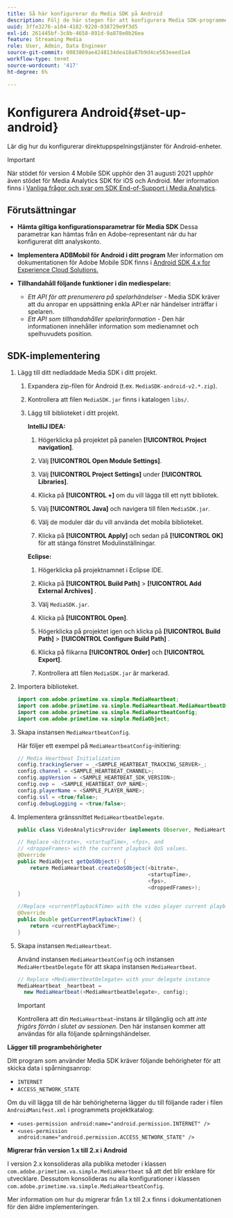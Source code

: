 ```yaml
---
title: Så här konfigurerar du Media SDK på Android
description: Följ de här stegen för att konfigurera Media SDK-programmet på Android.
uuid: 3ffe3276-a104-4182-9220-038729e9f3d5
exl-id: 261445bf-3c8b-4658-891d-9a878e0b26ea
feature: Streaming Media
role: User, Admin, Data Engineer
source-git-commit: 0083869ae4248134dea18a87b9d4ce563eeed1a4
workflow-type: tm+mt
source-wordcount: '417'
ht-degree: 6%

---
```


# Konfigurera Android{#set-up-android}

Lär dig hur du konfigurerar direktuppspelningstjänster för Android-enheter.

>[!IMPORTANT]
>
>När stödet för version 4 Mobile SDK upphör den 31 augusti 2021 upphör även stödet för Media Analytics SDK för iOS och Android.  Mer information finns i [Vanliga frågor och svar om SDK End-of-Support i Media Analytics](/help/additional-resources/end-of-support-faqs.md).


## Förutsättningar

* **Hämta giltiga konfigurationsparametrar för Media SDK**
Dessa parametrar kan hämtas från en Adobe-representant när du har konfigurerat ditt analyskonto.
* **Implementera ADBMobil för Android i ditt program**
Mer information om dokumentationen för Adobe Mobile SDK finns i [Android SDK 4.x for Experience Cloud Solutions.](https://experienceleague.adobe.com/docs/mobile-services/android/overview.html?lang=sv-SE)

* **Tillhandahåll följande funktioner i din mediespelare:**
   * *Ett API för att prenumerera på spelarhändelser* - Media SDK kräver att du anropar en uppsättning enkla API:er när händelser inträffar i spelaren.
   * *Ett API som tillhandahåller spelarinformation* - Den här informationen innehåller information som medienamnet och spelhuvudets position.

## SDK-implementering

1. Lägg till ditt nedladdade Media SDK i ditt projekt.

   1. Expandera zip-filen för Android (t.ex. `MediaSDK-android-v2.*.zip`).
   1. Kontrollera att filen `MediaSDK.jar` finns i katalogen `libs/`.

   1. Lägg till biblioteket i ditt projekt.

      **IntelliJ IDEA:**

      1. Högerklicka på projektet på panelen **[!UICONTROL Project navigation]**.
      1. Välj **[!UICONTROL Open Module Settings]**.
      1. Välj **[!UICONTROL Project Settings]** under **[!UICONTROL Libraries]**.

      1. Klicka på **[!UICONTROL +]** om du vill lägga till ett nytt bibliotek.
      1. Välj **[!UICONTROL Java]** och navigera till filen `MediaSDK.jar`.

      1. Välj de moduler där du vill använda det mobila biblioteket.
      1. Klicka på **[!UICONTROL Apply]** och sedan på **[!UICONTROL OK]** för att stänga fönstret Modulinställningar.

      **Eclipse:**

      1. Högerklicka på projektnamnet i Eclipse IDE.
      1. Klicka på **[!UICONTROL Build Path]** > **[!UICONTROL Add External Archives]** .
      1. Välj `MediaSDK.jar`.
      1. Klicka på **[!UICONTROL Open]**.
      1. Högerklicka på projektet igen och klicka på **[!UICONTROL Build Path]** > **[!UICONTROL Configure Build Path]** .
      1. Klicka på flikarna **[!UICONTROL Order]** och **[!UICONTROL Export]**.

      1. Kontrollera att filen `MediaSDK.jar` är markerad.

1. Importera biblioteket.

   ```java
   import com.adobe.primetime.va.simple.MediaHeartbeat;
   import com.adobe.primetime.va.simple.MediaHeartbeat.MediaHeartbeatDelegate;
   import com.adobe.primetime.va.simple.MediaHeartbeatConfig;
   import com.adobe.primetime.va.simple.MediaObject;
   ```

1. Skapa instansen `MediaHeartbeatConfig`.

   Här följer ett exempel på `MediaHeartbeatConfig`-initiering:

   ```java
   // Media Heartbeat Initialization
   config.trackingServer = _<SAMPLE_HEARTBEAT_TRACKING_SERVER>_;
   config.channel = <SAMPLE_HEARTBEAT_CHANNEL>;
   config.appVersion = <SAMPLE_HEARTBEAT_SDK_VERSION>;
   config.ovp =  <SAMPLE_HEARTBEAT_OVP_NAME>;
   config.playerName = <SAMPLE_PLAYER_NAME>;
   config.ssl = <true/false>;
   config.debugLogging = <true/false>;
   ```

1. Implementera gränssnittet `MediaHeartbeatDelegate`.

   ```java
   public class VideoAnalyticsProvider implements Observer, MediaHeartbeatDelegate{}
   ```

   ```java
   // Replace <bitrate>, <startupTime>, <fps>, and  
   // <droppeFrames> with the current playback QoS values.  
   @Override
   public MediaObject getQoSObject() {
       return MediaHeartbeat.createQoSObject(<bitrate>,  
                                             <startupTime>,  
                                             <fps>,  
                                             <droppedFrames>);
   }
   
   //Replace <currentPlaybackTime> with the video player current playback time
   @Override
   public Double getCurrentPlaybackTime() {
       return <currentPlaybackTime>;
   }
   ```

1. Skapa instansen `MediaHeartbeat`.

   Använd instansen `MediaHeartbeatConfig` och instansen `MediaHertbeatDelegate` för att skapa instansen `MediaHeartbeat`.

   ```java
   // Replace <MediaHertbeatDelegate> with your delegate instance
   MediaHeartbeat _heartbeat =  
     new MediaHeartbeat(<MediaHeartbeatDelegate>, config);
   ```

   >[!IMPORTANT]
   >
   >Kontrollera att din `MediaHeartbeat`-instans är tillgänglig och att *inte frigörs förrän i slutet av sessionen*. Den här instansen kommer att användas för alla följande spårningshändelser.

**Lägger till programbehörigheter**

Ditt program som använder Media SDK kräver följande behörigheter för att skicka data i spårningsanrop:

* `INTERNET`
* `ACCESS_NETWORK_STATE`

Om du vill lägga till de här behörigheterna lägger du till följande rader i filen `AndroidManifest.xml` i programmets projektkatalog:

* `<uses-permission android:name="android.permission.INTERNET" />`
* `<uses-permission android:name="android.permission.ACCESS_NETWORK_STATE" />`

**Migrerar från version 1.x till 2.x i Android**

I version 2.x konsolideras alla publika metoder i klassen `com.adobe.primetime.va.simple.MediaHeartbeat` så att det blir enklare för utvecklare. Dessutom konsolideras nu alla konfigurationer i klassen `com.adobe.primetime.va.simple.MediaHeartbeatConfig`.

Mer information om hur du migrerar från 1.x till 2.x finns i dokumentationen för den äldre implementeringen.
